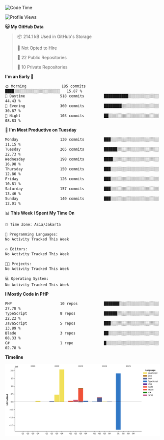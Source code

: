 <!--START_SECTION:waka-->
![Code Time](http://img.shields.io/badge/Code%20Time-545%20hrs%2046%20mins-blue)

![Profile Views](http://img.shields.io/badge/Profile%20Views-3-blue)

**🐱 My GitHub Data** 

> 📦 214.1 kB Used in GitHub's Storage 
 > 
> 🚫 Not Opted to Hire
 > 
> 📜 22 Public Repositories 
 > 
> 🔑 10 Private Repositories 
 > 
**I'm an Early 🐤** 

```text
🌞 Morning                185 commits         ████░░░░░░░░░░░░░░░░░░░░░   15.87 % 
🌆 Daytime                518 commits         ███████████░░░░░░░░░░░░░░   44.43 % 
🌃 Evening                360 commits         ████████░░░░░░░░░░░░░░░░░   30.87 % 
🌙 Night                  103 commits         ██░░░░░░░░░░░░░░░░░░░░░░░   08.83 % 
```
📅 **I'm Most Productive on Tuesday** 

```text
Monday                   130 commits         ███░░░░░░░░░░░░░░░░░░░░░░   11.15 % 
Tuesday                  265 commits         ██████░░░░░░░░░░░░░░░░░░░   22.73 % 
Wednesday                198 commits         ████░░░░░░░░░░░░░░░░░░░░░   16.98 % 
Thursday                 150 commits         ███░░░░░░░░░░░░░░░░░░░░░░   12.86 % 
Friday                   126 commits         ███░░░░░░░░░░░░░░░░░░░░░░   10.81 % 
Saturday                 157 commits         ███░░░░░░░░░░░░░░░░░░░░░░   13.46 % 
Sunday                   140 commits         ███░░░░░░░░░░░░░░░░░░░░░░   12.01 % 
```


📊 **This Week I Spent My Time On** 

```text
🕑︎ Time Zone: Asia/Jakarta

💬 Programming Languages: 
No Activity Tracked This Week

🔥 Editors: 
No Activity Tracked This Week

🐱‍💻 Projects: 
No Activity Tracked This Week

💻 Operating System: 
No Activity Tracked This Week
```

**I Mostly Code in PHP** 

```text
PHP                      10 repos            ███████░░░░░░░░░░░░░░░░░░   27.78 % 
TypeScript               8 repos             ██████░░░░░░░░░░░░░░░░░░░   22.22 % 
JavaScript               5 repos             ███░░░░░░░░░░░░░░░░░░░░░░   13.89 % 
Blade                    3 repos             ██░░░░░░░░░░░░░░░░░░░░░░░   08.33 % 
C#                       1 repo              █░░░░░░░░░░░░░░░░░░░░░░░░   02.78 % 
```



**Timeline**

![Lines of Code chart](https://raw.githubusercontent.com/brstreet2/brstreet2/main/assets/bar_graph.png)


<!--END_SECTION:waka-->
